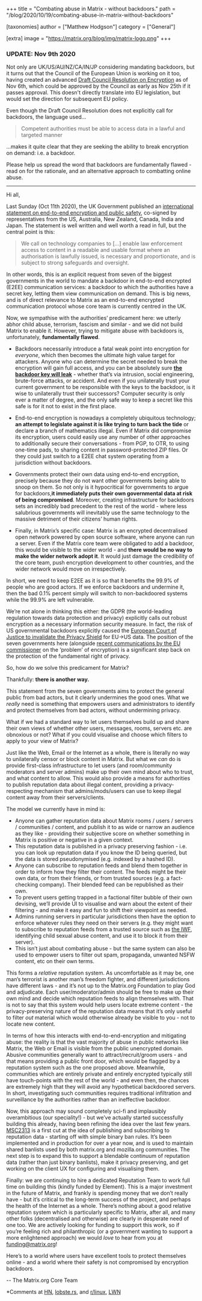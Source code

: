 +++
title = "Combating abuse in Matrix - without backdoors."
path = "/blog/2020/10/19/combating-abuse-in-matrix-without-backdoors"

[taxonomies]
author = ["Matthew Hodgson"]
category = ["General"]

[extra]
image = "https://matrix.org/blog/img/matrix-logo.png"
+++

### UPDATE: Nov 9th 2020

Not only are UK/US/AU/NZ/CA/IN/JP considering mandating
backdoors, but it turns out that the Council of the European Union is working on it too, having created an advanced
[Draft Council Resolution on Encryption](https://files.orf.at/vietnam2/files/fm4/202045/783284_fh_st12143-re01en20_783284.pdf)
as of Nov 6th, which could be approved by the Council as early as Nov 25th if it passes approval.  This doesn't directly
translate into EU legislation, but would set the direction for subsequent EU policy.

Even though the Draft Council Resolution does not explicitly call for backdoors, the language used...

> Competent authorities must be able to access data in a lawful and targeted manner

...makes it quite clear that they are seeking the ability to break encryption on demand: i.e. a backdoor.

Please help us spread the word that backdoors are fundamentally flawed - read on for the rationale, and an alternative
approach to combatting online abuse.

---

Hi all,

Last Sunday (Oct 11th 2020), the UK Government published an [international statement on end-to-end encryption and public safety](https://www.gov.uk/government/publications/international-statement-end-to-end-encryption-and-public-safety), co-signed by representatives from the US, Australia, New Zealand, Canada, India and Japan.  The statement is well written and well worth a read in full, but the central point is this:

> We call on technology companies to [...] enable law enforcement access to content in a readable and usable format where an authorisation is lawfully issued, is necessary and proportionate, and is subject to strong safeguards and oversight.

In other words, this is an explicit request from seven of the biggest governments in the world to mandate a backdoor in end-to-end encrypted (E2EE) communication services: a backdoor to which the authorities have a secret key, letting them view communication on demand.  This is big news, and is of direct relevance to Matrix as an end-to-end encrypted communication protocol whose core team is currently centred in the UK.

Now, we sympathise with the authorities’ predicament here: we utterly abhor child abuse, terrorism, fascism and similar - and we did not build Matrix to enable it.  However, trying to mitigate abuse with backdoors is, unfortunately, **fundamentally flawed**.

* Backdoors necessarily introduce a fatal weak point into encryption for _everyone_, which then becomes the ultimate high value target for attackers.  Anyone who can determine the secret needed to break the encryption will gain full access, and you can be absolutely sure **[the backdoor key will leak](https://techcrunch.com/2016/07/27/security-experts-have-cloned-all-seven-tsa-master-keys/)** - whether that’s via intrusion, social engineering, brute-force attacks, or accident.  And even if you unilaterally trust your current government to be responsible with the keys to the backdoor, is it wise to unilaterally trust their successors?  Computer security is only ever a matter of degree, and the only safe way to keep a secret like this safe is for it not to exist in the first place.

* End-to-end encryption is nowadays a completely ubiquitous technology; **an attempt to legislate against it is like trying to turn back the tide** or declare a branch of mathematics illegal.  Even if Matrix did compromise its encryption, users could easily use any number of other approaches to additionally secure their conversations - from PGP, to OTR, to using one-time pads, to sharing content in password-protected ZIP files.  Or they could just switch to a E2EE chat system operating from a jurisdiction without backdoors.

* Governments protect their own data using end-to-end encryption, precisely because they do not want other governments being able to snoop on them.  So not only is it hypocritical for governments to argue for backdoors,**it immediately puts their own governmental data at risk of being compromised**.  Moreover, creating infrastructure for backdoors sets an incredibly bad precedent to the rest of the world - where less salubrious governments will inevitably use the same technology to the massive detriment of their citizens’ human rights.

* Finally, in Matrix’s specific case: Matrix is an encrypted decentralised open network powered by open source software, where anyone can run a server.  Even if the Matrix core team were obligated to add a backdoor, this would be visible to the wider world - and **there would be no way to make the wider network adopt it**.  It would just damage the credibility of the core team, push encryption development to other countries,  and the wider network would move on irrespectively.

In short, we need to keep E2EE as it is so that it benefits the 99.9% of people who are good actors. If we enforce backdoors and undermine it, then the bad 0.1% percent simply will switch to non-backdoored systems while the 99.9% are left vulnerable.

We’re not alone in thinking this either: the GDPR (the world-leading regulation towards data protection and privacy) explicitly calls out robust encryption as a necessary information security measure. In fact, the risk of US governmental backdoors explicitly caused the [European Court of Justice to invalidate the Privacy Shield](http://curia.europa.eu/juris/document/document.jsf?docid=228677&doclang=EN) for EU->US data.  The position of the seven governments here (alongside [recent communications by the EU commissioner](https://ec.europa.eu/home-affairs/sites/homeaffairs/files/what-we-do/policies/european-agenda-security/20200724_com-2020-607-commission-communication_en.pdf) on the ‘problem’ of encryption) is a significant step back on the protection of the fundamental right of privacy.

So, how do we solve this predicament for Matrix?

Thankfully: **there is another way.**

This statement from the seven governments aims to protect the general public from bad actors, but it clearly undermines the good ones.  What we _really_ need is something that empowers users and administrators to identify and protect themselves from bad actors, without undermining privacy.

What if we had a standard way to let users themselves build up and share their own views of whether other users, messages, rooms, servers etc. are obnoxious or not?  What if you could visualise and choose which filters to apply to your view of Matrix?

Just like the Web, Email or the Internet as a whole, there is literally no way to unilaterally censor or block content in Matrix.  But what we _can_ do is provide first-class infrastructure to let users (and room/community moderators and server admins) make up their own mind about who to trust, and what content to allow.  This would also provide a means for authorities to publish reputation data about illegal content, providing a privacy-respecting mechanism that admins/mods/users can use to keep illegal content away from their servers/clients.

The model we currently have in mind is:

* Anyone can gather reputation data about Matrix rooms / users / servers / communities / content, and publish it to as wide or narrow an audience as they like - providing their subjective score on whether something in Matrix is positive or negative in a given context.
* This reputation data is published in a privacy preserving fashion - i.e. you can look up reputation data if you know the ID being queried, but the data is stored pseudonymised (e.g. indexed by a hashed ID).
* Anyone can subscribe to reputation feeds and blend them together in order to inform how they filter their content.  The feeds might be their own data, or from their friends, or from trusted sources (e.g. a fact-checking company).  Their blended feed can be republished as their own.
* To prevent users getting trapped in a factional filter bubble of their own devising, we’ll provide UI to visualise and warn about the extent of their filtering - and make it easy and fun to shift their viewpoint as needed.
* Admins running servers in particular jurisdictions then have the option to enforce whatever rules they need on their servers (e.g. they might want to subscribe to reputation feeds from a trusted source such as [the IWF](https://www.iwf.org.uk/), identifying child sexual abuse content, and use it to block it from their server).
* This isn’t just about combating abuse - but the same system can also be used to empower users to filter out spam, propaganda, unwanted NSFW content, etc on their own terms.

This forms a _relative_ reputation system.  As uncomfortable as it may be, one man’s terrorist is another man’s freedom fighter, and different jurisdictions have different laws - and it’s not up to the Matrix.org Foundation to play God and adjudicate.  Each user/moderator/admin should be free to make up their own mind and decide which reputation feeds to align themselves with.  That is not to say that this system would help users locate extreme content - the privacy-preserving nature of the reputation data means that it’s only useful to filter _out_ material which would otherwise already be visible to you - not to locate new content.

In terms of how this interacts with end-to-end-encryption and mitigating abuse: the reality is that the vast majority of abuse in public networks like Matrix, the Web or Email is visible from the public unencrypted domain. Abusive communities generally want to attract/recruit/groom users - and that means providing a public front door, which would be flagged by a reputation system such as the one proposed above.  Meanwhile, communities which are entirely private and entirely encrypted typically still have touch-points with the rest of the world - and even then, the chances are extremely high that they will avoid any hypothetical backdoored servers.  In short, investigating such communities requires traditional infiltration and surveillance by the authorities rather than an ineffective backdoor.

Now, this approach may sound completely sci-fi and implausibly overambitious (our speciality!) - but we’ve actually started successfully building this already, having been refining the idea over the last few years.  [MSC2313](https://github.com/matrix-org/matrix-doc/blob/msc2313/proposals/2313-moderation-policy-rooms.md) is a first cut at the idea of publishing and subscribing to reputation data - starting off with simple binary ban rules.  It’s been implemented and in production for over a year now, and is used to maintain shared banlists used by both matrix.org and mozilla.org communities.  The next step is to expand this to support a blendable continuum of reputation data (rather than just binary banlists), make it privacy preserving, and get working on the client UX for configuring and visualising them.

Finally: we are continuing to hire a dedicated Reputation Team to work full time on building this (kindly funded by Element).  This is a major investment in the future of Matrix, and frankly is spending money that we don’t really have - but it’s critical to the long-term success of the project, and perhaps the health of the Internet as a whole.  There’s nothing about a good relative reputation system which is particularly specific to Matrix, after all, and many other folks (decentralised and otherwise) are clearly in desperate need of one too. We are actively looking for funding to support this work, so if you’re feeling rich and philanthropic (or a government wanting to support a more enlightened approach) we would _love_ to hear from you at [funding@matrix.org](mailto:funding@matrix.org)!

Here’s to a world where users have excellent tools to protect themselves online - and a world where their safety is not compromised by encryption backdoors.

\-- The Matrix.org Core Team

*Comments at [HN](https://news.ycombinator.com/item?id=24826951), [lobste.rs](https://lobste.rs/s/ntyvtw/combating_abuse_matrix_without), and [r/linux](https://www.reddit.com/r/linux/comments/je8s7x/combating_abuse_in_matrix_without_backdoors/), [LWN](https://lwn.net/Articles/834710/)
